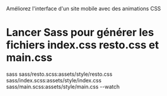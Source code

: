 Améliorez l'interface d'un site mobile avec des animations CSS

# Lancer Sass pour générer les fichiers index.css resto.css et main.css

sass sass/resto.scss:assets/style/resto.css sass/index.scss:assets/style/index.css sass/main.scss:assets/style/main.css --watch
